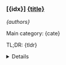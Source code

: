 ### [{idx}] [{title}]({url})
*{authors}*

Main category: {cate}

TL;DR: {tldr}


<details>
  <summary>Details</summary>
Motivation: {motivation}

Method: {method}

Result: {result}

Conclusion: {conclusion}

Ai: {assistant_link_markdown}

Abstract: {summary}

</details>
